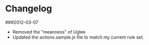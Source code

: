 # Changelog

###2012-03-07

* Removed the "meanness" of Uglee
* Updated the actions.sample.js file to match my current rule set.